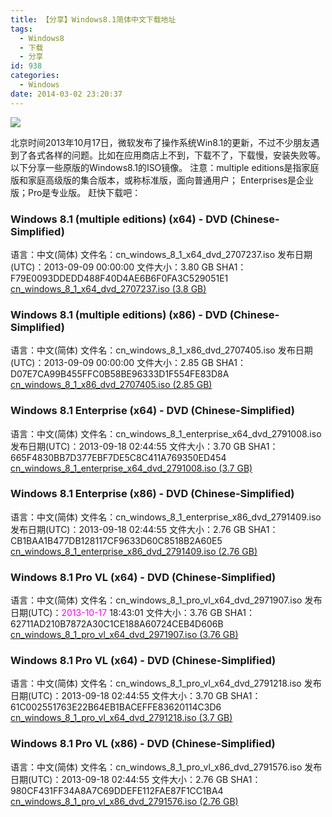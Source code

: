 ```yaml
---
title: 【分享】Windows8.1简体中文下载地址
tags:
  - Windows8
  - 下载
  - 分享
id: 938
categories:
  - Windows
date: 2014-03-02 23:20:37
---
```


![](https://cdn.icewing.cc/wp-content/uploads/2014/03/win8_logo.jpg)

北京时间2013年10月17日，微软发布了操作系统Win8.1的更新，不过不少朋友遇到了各式各样的问题。比如在应用商店上不到，下载不了，下载慢，安装失败等。以下分享一些原版的Windows8.1的ISO镜像。
注意：multiple editions是指家庭版和家庭高级版的集合版本，或称标准版，面向普通用户；
Enterprises是企业版；Pro是专业版。
赶快下载吧：

### Windows 8.1 (multiple editions) (x64) - DVD (Chinese-Simplified)

语言：中文(简体)
文件名：cn_windows_8_1_x64_dvd_2707237.iso
发布日期(UTC)：2013-09-09 00:00:00
文件大小：3.80 GB
SHA1：F79E0093DDEDD488F40D4AE6B6F0FA3C529051E1
[cn_windows_8_1_x64_dvd_2707237.iso (3.8 GB)](ed2k://|file|cn_windows_8_1_x64_dvd_2707237.iso|4076017664|839CBE17F3CE8411E8206B92658A91FA|)

### Windows 8.1 (multiple editions) (x86) - DVD (Chinese-Simplified)

语言：中文(简体)
文件名：cn_windows_8_1_x86_dvd_2707405.iso
发布日期(UTC)：2013-09-09 00:00:00
文件大小：2.85 GB
SHA1：D07E7CA99B455FFC0B58BE96333D1F554FE83D8A
[cn_windows_8_1_x86_dvd_2707405.iso (2.85 GB)](ed2k://|file|cn_windows_8_1_x86_dvd_2707405.iso|3055904768|B296A943F16FADFC5FFA2F1D583DCC49|)

### Windows 8.1 Enterprise (x64) - DVD (Chinese-Simplified)

语言：中文(简体)
文件名：cn_windows_8_1_enterprise_x64_dvd_2791008.iso
发布日期(UTC)：2013-09-18 02:44:55
文件大小：3.70 GB
SHA1：665F4830BB7D377EBF7DE5C8C411A769350ED454
[cn_windows_8_1_enterprise_x64_dvd_2791008.iso (3.7 GB)](ed2k://|file|cn_windows_8_1_enterprise_x64_dvd_2791008.iso|3973625856|E5733D22528927D21F308D9ACE39F484|)

### Windows 8.1 Enterprise (x86) - DVD (Chinese-Simplified)

语言：中文(简体)
文件名：cn_windows_8_1_enterprise_x86_dvd_2791409.iso
发布日期(UTC)：2013-09-18 02:44:55
文件大小：2.76 GB
SHA1：CB1BAA1B477DB128117CF9633D60C8518B2A60E5
[cn_windows_8_1_enterprise_x86_dvd_2791409.iso (2.76 GB)](ed2k://|file|cn_windows_8_1_enterprise_x86_dvd_2791409.iso|2968020992|A93E1BB6661284F55DB37D4218D3B47C|)

### Windows 8.1 Pro VL (x64) - DVD (Chinese-Simplified)

语言：中文(简体)
文件名：cn_windows_8_1_pro_vl_x64_dvd_2971907.iso
发布日期(UTC)：<span style="color: #ff00ff;">2013-10-17</span> 18:43:01
文件大小：3.76 GB
SHA1：62711AD210B7872A30C1CE188A60724CEB4D606B
[cn_windows_8_1_pro_vl_x64_dvd_2971907.iso (3.76 GB)](ed2k://|file|cn_windows_8_1_pro_vl_x64_dvd_2971907.iso|4032598016|1FDA520B3E8880E2FB00B20439E0826E|)

### Windows 8.1 Pro VL (x64) - DVD (Chinese-Simplified)

语言：中文(简体)
文件名：cn_windows_8_1_pro_vl_x64_dvd_2791218.iso
发布日期(UTC)：2013-09-18 02:44:55
文件大小：3.70 GB
SHA1：61C002551763E22B64EB1BACEFFE83620114C3D6
[cn_windows_8_1_pro_vl_x64_dvd_2791218.iso (3.7 GB)](ed2k://|file|cn_windows_8_1_pro_vl_x64_dvd_2791218.iso|3971670016|4E78F534E6EBECFB77C2DF8ECDD11AD8|)

### Windows 8.1 Pro VL (x86) - DVD (Chinese-Simplified)

语言：中文(简体)
文件名：cn_windows_8_1_pro_vl_x86_dvd_2791576.iso
发布日期(UTC)：2013-09-18 02:44:55
文件大小：2.76 GB
SHA1：980CF431FF34A8A7C69DDEFE112FAE87F1CC1BA4
[cn_windows_8_1_pro_vl_x86_dvd_2791576.iso (2.76 GB)](ed2k://|file|cn_windows_8_1_pro_vl_x86_dvd_2791576.iso|2966419456|18A14F373C8D9C7710D348F9F6BE8687|)
